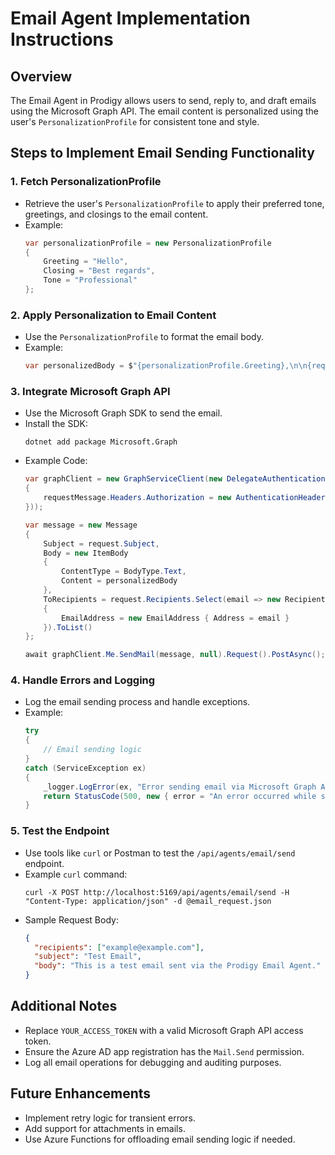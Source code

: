 # Email Agent Implementation Instructions

## Overview
The Email Agent in Prodigy allows users to send, reply to, and draft emails using the Microsoft Graph API. The email content is personalized using the user's `PersonalizationProfile` for consistent tone and style.

## Steps to Implement Email Sending Functionality

### 1. Fetch PersonalizationProfile
- Retrieve the user's `PersonalizationProfile` to apply their preferred tone, greetings, and closings to the email content.
- Example:
  ```csharp
  var personalizationProfile = new PersonalizationProfile
  {
      Greeting = "Hello",
      Closing = "Best regards",
      Tone = "Professional"
  };
  ```

### 2. Apply Personalization to Email Content
- Use the `PersonalizationProfile` to format the email body.
- Example:
  ```csharp
  var personalizedBody = $"{personalizationProfile.Greeting},\n\n{request.Body}\n\n{personalizationProfile.Closing}";
  ```

### 3. Integrate Microsoft Graph API
- Use the Microsoft Graph SDK to send the email.
- Install the SDK:
  ```pwsh
  dotnet add package Microsoft.Graph
  ```
- Example Code:
  ```csharp
  var graphClient = new GraphServiceClient(new DelegateAuthenticationProvider(async (requestMessage) =>
  {
      requestMessage.Headers.Authorization = new AuthenticationHeaderValue("Bearer", "YOUR_ACCESS_TOKEN");
  }));

  var message = new Message
  {
      Subject = request.Subject,
      Body = new ItemBody
      {
          ContentType = BodyType.Text,
          Content = personalizedBody
      },
      ToRecipients = request.Recipients.Select(email => new Recipient
      {
          EmailAddress = new EmailAddress { Address = email }
      }).ToList()
  };

  await graphClient.Me.SendMail(message, null).Request().PostAsync();
  ```

### 4. Handle Errors and Logging
- Log the email sending process and handle exceptions.
- Example:
  ```csharp
  try
  {
      // Email sending logic
  }
  catch (ServiceException ex)
  {
      _logger.LogError(ex, "Error sending email via Microsoft Graph API");
      return StatusCode(500, new { error = "An error occurred while sending the email", details = ex.Message });
  }
  ```

### 5. Test the Endpoint
- Use tools like `curl` or Postman to test the `/api/agents/email/send` endpoint.
- Example `curl` command:
  ```pwsh
  curl -X POST http://localhost:5169/api/agents/email/send -H "Content-Type: application/json" -d @email_request.json
  ```
- Sample Request Body:
  ```json
  {
    "recipients": ["example@example.com"],
    "subject": "Test Email",
    "body": "This is a test email sent via the Prodigy Email Agent."
  }
  ```

## Additional Notes
- Replace `YOUR_ACCESS_TOKEN` with a valid Microsoft Graph API access token.
- Ensure the Azure AD app registration has the `Mail.Send` permission.
- Log all email operations for debugging and auditing purposes.

## Future Enhancements
- Implement retry logic for transient errors.
- Add support for attachments in emails.
- Use Azure Functions for offloading email sending logic if needed.

